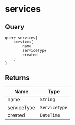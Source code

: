 # services

## Query

```
query services{
    services{
        name
        serviceType
        created
    }
}
```

## Returns

Name | Type
---- | ----
name | `String`
serviceType | `ServiceType`
created | `DateTime`
